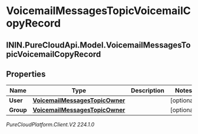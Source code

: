 # VoicemailMessagesTopicVoicemailCopyRecord

## ININ.PureCloudApi.Model.VoicemailMessagesTopicVoicemailCopyRecord

## Properties

|Name | Type | Description | Notes|
|------------ | ------------- | ------------- | -------------|
| **User** | [**VoicemailMessagesTopicOwner**](VoicemailMessagesTopicOwner) |  | [optional] |
| **Group** | [**VoicemailMessagesTopicOwner**](VoicemailMessagesTopicOwner) |  | [optional] |



_PureCloudPlatform.Client.V2 224.1.0_
